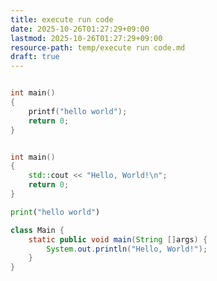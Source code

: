 ```yaml
---
title: execute run code
date: 2025-10-26T01:27:29+09:00
lastmod: 2025-10-26T01:27:29+09:00
resource-path: temp/execute run code.md
draft: true
---
```

```c

int main()
{
	printf("hello world");
	return 0;
}
```



```cpp

int main()
{
	std::cout << "Hello, World!\n";
	return 0;
}
```

```python
print("hello world")
```


```java
class Main {
	static public void main(String []args) {
		System.out.println("Hello, World!");
    }
}
```